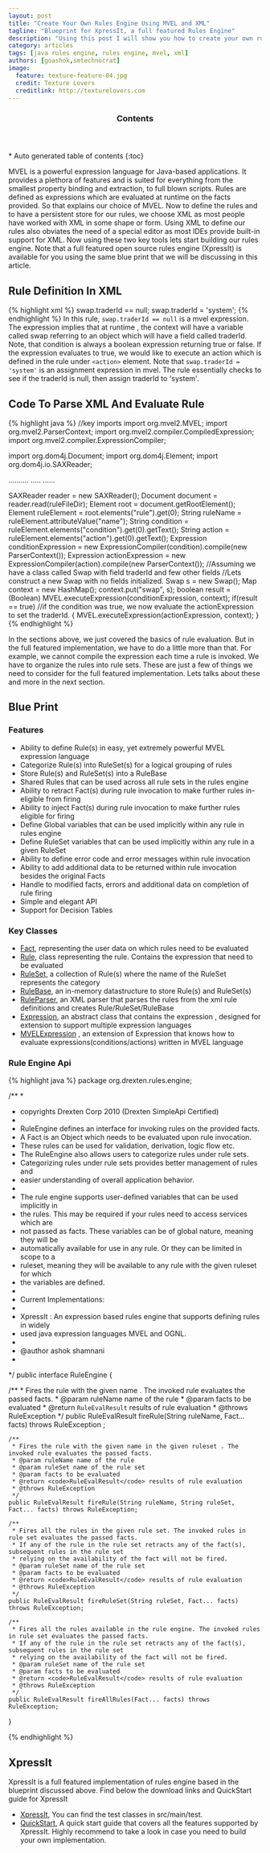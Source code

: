 ```yaml
---
layout: post
title: "Create Your Own Rules Engine Using MVEL and XML"
tagline: "Blueprint for XpressIt, a full featured Rules Engine"
description: "Using this post I will show you how to create your own rules engine using MVEL(an expression language) and XML"
category: articles
tags: [java rules engine, rules engine, mvel, xml]
authors: [goashok,smtechnocrat]
image:
  feature: texture-feature-04.jpg
  credit: Texture Lovers
  creditlink: http://texturelovers.com
---
```


<section id="table-of-contents" class="toc">
  <header>
    <h3>Contents</h3>
  </header>
<div id="drawer" markdown="1">
*  Auto generated table of contents
{:toc}
</div>
</section><!-- /#table-of-contents -->

MVEL is a powerful expression language for Java-based applications. It provides a plethora of features and is suited for everything from the smallest property binding and extraction, to full blown scripts.
Rules are defined as expressions which are evaluated at runtime on the facts provided. So that explains our choice of MVEL. Now to define the rules and to have a persistent store for our rules, we choose
XML as most people have worked with XML in some shape or form. Using XML to define our rules also obviates the need of a special editor as most IDEs provide built-in support for XML. Now using these two key
tools lets start building our rules engine. Note that a full featured open source rules engine (XpressIt) is available for you using the same blue print that we will be discussing in this article. 

## Rule Definition In XML
{% highlight xml %}
<rule name="defaultTrader">
	<condition>
		swap.traderId == null;
	</condition>
	<action>
		swap.traderId = 'system';
	</action>
</rule>	
{% endhighlight %}
In this rule, `swap.traderId == null` is a mvel expression. The expression implies that at runtime , the context will have a variable called swap referring to an object which will have a field called traderId.
Note, that condition is always a boolean expression returning true or false. If the expression evaluates to true, we would like to execute an action which is defined in the rule under `<action>` element. Note that
`swap.traderId = 'system'` is an assignment expression in mvel. The rule essentially checks to see if the traderId is null, then assign traderId to 'system'.

## Code To Parse XML And Evaluate Rule
{% highlight java %}
//key imports
import org.mvel2.MVEL;
import org.mvel2.ParserContext;
import org.mvel2.compiler.CompiledExpression;
import org.mvel2.compiler.ExpressionCompiler;

import org.dom4j.Document;
import org.dom4j.Element;
import org.dom4j.io.SAXReader;

..........
.....
......

SAXReader reader = new SAXReader();
Document document = reader.read(ruleFileDir);
Element root = document.getRootElement();
Element ruleElement = root.elements("rule").get(0);
String ruleName = ruleElement.attributeValue("name");
String condition = ruleElement.elements("condition").get(0).getText();
String action = ruleElement.elements("action").get(0).getText();
Expression conditionExpression = new ExpressionCompiler(condition).compile(new ParserContext());
Expression actionExpression = new ExpressionCompiler(action).compile(new ParserContext());
//Assuming we have a class called Swap with field traderId and few other fields
//Lets construct a new Swap with no fields initialized.
Swap s = new Swap();
Map context = new HashMap();
context.put("swap", s);
boolean result = (Boolean) MVEL.executeExpression(conditionExpression, context);
if(result == true) //if the condition was true, we now evaluate the actionExpression to set the traderId.
{
	MVEL.executeExpression(actionExpression, context);
}
{% endhighlight %}

In the sections above, we just covered the basics of rule evaluation. But in the full featured implementation, we have to do a little more than that.
For example, we cannot compile the expression each time a rule is invoked. We have to organize the rules into rule sets. These are just a few of things we need
to consider for the full featured implementation. Lets talks about these and more in the next section.

## Blue Print 

### Features

* Ability to define Rule(s) in easy, yet extremely powerful MVEL expression language
* Categorize Rule(s) into RuleSet(s) for a logical grouping of rules
* Store Rule(s) and RuleSet(s) into a RuleBase
* Shared Rules that can be used across all rule sets in the rules engine
* Ability to retract Fact(s) during rule invocation  to make further rules in-eligible from firing
* Ability to inject Fact(s) during rule invocation to make further rules eligible for firing
* Define Global variables that can be used implicitly within any rule in rules engine
* Define RuleSet variables that can be used implicitly within any rule in a given RuleSet
* Ability to define error code and error messages within rule invocation
* Ability to add additional data to be returned within rule invocation besides the original Facts
* Handle to modified facts, errors and additional data on completion of rule firing
* Simple and elegant API
* Support for Decision Tables

### Key Classes
* <a href="https://github.com/goashok/XpressIt/blob/master/src/main/java/org/drexten/rules/engine/Fact.java">Fact</a>, representing the user data on which rules need to be evaluated
* <a href="https://github.com/goashok/XpressIt/blob/master/src/main/java/org/drexten/rules/engine/xpressit/Rule.java">Rule</a>, class representing the rule. Contains the expression that need to be evaluated
* <a href="https://github.com/goashok/XpressIt/blob/master/src/main/java/org/drexten/rules/engine/xpressit/RuleSet.java">RuleSet</a>, a collection of Rule(s) where the name of the RuleSet represents the category
* <a href="https://github.com/goashok/XpressIt/blob/master/src/main/java/org/drexten/rules/engine/xpressit/RuleBase.java">RuleBase</a>, an in-memory datastructure to store Rule(s) and RuleSet(s)
* <a href="https://github.com/goashok/XpressIt/blob/master/src/main/java/org/drexten/rules/engine/xpressit/RuleParser.java">RuleParser</a>, an XML parser that parses the rules from the xml rule definitions and creates Rule/RuleSet/RuleBase
* <a href="https://github.com/goashok/XpressIt/blob/master/src/main/java/org/drexten/rules/engine/xpressit/Expression.java">Expression</a>, an abstract class that contains the expression , designed for extension to support multiple expression languages
* <a href="https://github.com/goashok/XpressIt/blob/master/src/main/java/org/drexten/rules/engine/xpressit/MvelExpression.java">MVELExpression</a> , an extension of Expression that knows how to evaluate expressions(conditions/actions) written in MVEL language

### Rule Engine Api
{% highlight java %}
package org.drexten.rules.engine;


/**
 * 
 * copyrights Drexten Corp 2010 (Drexten SimpleApi Certified)
 * 
 * RuleEngine defines an interface for invoking rules on the provided facts.
 * A Fact is an Object which needs to be evaluated upon rule invocation.
 * These rules can be used for validation, derivation, logic flow etc.
 * The RuleEngine also allows users to categorize rules under rule sets.
 * Categorizing rules under rule sets provides better management of rules and
 * easier understanding of overall application behavior.
 * 
 * The rule engine supports user-defined variables that can be used implicitly in
 * the rules. This may be required if your rules need to access services which are
 * not passed as facts. These variables can be of global nature, meaning they will be 
 * automatically available for use in any rule. Or they can be limited in scope to a
 * ruleset, meaning they will be available to any rule with the given ruleset for which
 * the variables are defined. 
 * 
 * Current Implementations:
 *
 * XpressIt : An expression based rules engine that supports defining rules in widely
 * used java expression languages MVEL and OGNL.
 * 
 * @author ashok shamnani
 *
 */
public interface RuleEngine {
    
   /**
    * Fires the rule with the given name . The invoked rule evaluates the passed facts.
    * @param ruleName name of the rule
    * @param facts to be evaluated
    * @return <code>RuleEvalResult</code> results of rule evaluation
    * @throws RuleException
    */
    public RuleEvalResult fireRule(String ruleName, Fact... facts) throws RuleException ;    
    
    /**
     * Fires the rule with the given name in the given ruleset . The invoked rule evaluates the passed facts.
     * @param ruleName name of the rule
     * @param ruleSet name of the rule set
     * @param facts to be evaluated
     * @return <code>RuleEvalResult</code> results of rule evaluation
     * @throws RuleException
     */
    public RuleEvalResult fireRule(String ruleName, String ruleSet, Fact... facts) throws RuleException;
    
    /**
     * Fires all the rules in the given rule set. The invoked rules in rule set evaluates the passed facts.
     * If any of the rule in the rule set retracts any of the fact(s), subsequent rules in the rule set
     * relying on the availability of the fact will not be fired.
     * @param ruleSet name of the rule set
     * @param facts to be evaluated
     * @return <code>RuleEvalResult</code> results of rule evaluation
     * @throws RuleException
     */
    public RuleEvalResult fireRuleSet(String ruleSet, Fact... facts) throws RuleException;
    
    /**
     * Fires all the rules available in the rule engine. The invoked rules in rule set evaluates the passed facts.
     * If any of the rule in the rule set retracts any of the fact(s), subsequent rules in the rule set
     * relying on the availability of the fact will not be fired.
     * @param ruleSet name of the rule set
     * @param facts to be evaluated
     * @return <code>RuleEvalResult</code> results of rule evaluation
     * @throws RuleException
     */
    public RuleEvalResult fireAllRules(Fact... facts) throws RuleException;
    
}


{% endhighlight %}

## XpressIt

XpressIt is a full featured implementation of rules engine based in the blueprint discussed above. Find below the download links and QuickStart guide for
XpressIt

* <a href="https://github.com/goashok/XpressIt">XpressIt</a>, You can find the test classes in src/main/test.
* <a href="http://www.drexten.com/documentation/?page_id=27">QuickStart</a>, A quick start guide that covers all the features supported by XpressIt. Highly recommend
to take a look in case you need to build your own implementation.